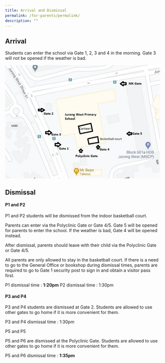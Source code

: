 ```yaml
---
title: Arrival and Dismissal
permalink: /for-parents/permalink/
description: ""
---
```

## Arrival

Students can enter the school via Gate 1, 2, 3 and 4 in the morning. Gate 3 will not be opened if the weather is bad.

![gates](/images/School%20gates.jpg)

## Dismissal

#### P1 and P2

P1 and P2 students will be dismissed from the indoor basketball court. 

Parents can enter via the Polyclinic Gate or Gate 4/5. Gate 5 will be opened for parents to enter the school. If the weather is bad, Gate 4 will be opened instead. 

After dismissal, parents should leave with their child via the Polyclinic Gate or Gate 4/5.

All parents are only allowed to stay in the basketball court. If there is a need to go to the General Office or bookshop during dismissal times, parents are required to go to Gate 1 security post to sign in and obtain a visitor pass first.

P1 dismissal time : **1:20pm**
P2 dismissal time : 1:30pm

#### P3 and P4

P3 and P4 students are dismissed at Gate 2. Students are allowed to use other gates to go home if it is more convenient for them.

P3 and P4 dismissal time : 1:30pm

P5 and P5

P5 and P6 are dismissed at the Polyclinic Gate. Students are allowed to use other gates to go home if it is more convenient for them.

P5 and P6 dismissal time : **1:35pm**